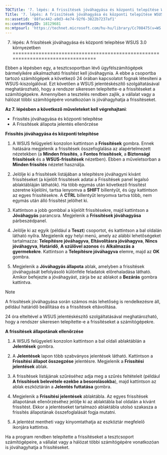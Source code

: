 ```yaml
---
TOCTitle: '7. lépés: A frissítések jóváhagyása és központi telepítése WSUS 3.0 környezetben'
Title: '7. lépés: A frissítések jóváhagyása és központi telepítése WSUS 3.0 környezetben'
ms:assetid: '88fac442-a9d3-4e74-92f6-3822b7237af1'
ms:contentKeyID: 18129681
ms:mtpsurl: 'https://technet.microsoft.com/hu-hu/library/Cc708475(v=WS.10)'
---
```


7. lépés: A frissítések jóváhagyása és központi telepítése WSUS 3.0 környezetben
================================================================================

Ebben a lépésben egy, a tesztcsoportban lévő ügyfélszámítógépek bármelyikére alkalmazható frissítést kell jóváhagynia. A ebbe a csoportba tartozó számítógépek a következő 24 órában kapcsolatot fognak létesíteni a WSUS-kiszolgálóval. Ezt követően a WSUS jelentéskészítő szolgáltatásával meghatározható, hogy a rendszer sikeresen telepítette-e a frissítéseket a számítógépekre. Amennyiben a tesztelés rendben zajlik, a vállalat vagy a hálózat többi számítógépére vonatkozóan is jóváhagyhatja a frissítéseket.

**Az 7. lépésben a következő műveleteket kell végrehajtani**:

-   Frissítés jóváhagyása és központi telepítése
-   A Frissítések állapota jelentés ellenőrzése

**Frissítés jóváhagyása és központi telepítése**
1.  A WSUS felügyeleti konzolon kattintson a **Frissítések** gombra. Ennek hatására megjelenik a frissítések összefoglalása az alapértelmezett nézetekben (a **Minden frissítés**, a **Fontos frissítések**, a **Biztonsági frissítések** és a **WSUS-frissítések** nézetben). Ebben a műveletsorban a **Minden frissítés** nézetet használja.

2.  Jelölje ki a frissítések listájában a telepítésre jóváhagyni kívánt frissítéseket (a kijelölt frissítések adatai a Frissítések panel legalsó ablaktábláján láthatók). Ha több egymás után következő frissítést szeretne kijelölni, tartsa lenyomva a **SHIFT** billentyűt, és úgy kattintson az egyes frissítésekre. A **CTRL** billentyűt lenyomva tartva több, nem egymás után álló frissítést jelölhet ki.

3.  Kattintson a jobb gombbal a kijelölt frissítésekre, majd kattintson a **Jóváhagyás** parancsra. Megjelenik a **Frissítések jóváhagyása** párbeszédpanel.

4.  Jelölje ki az egyik (például a **Teszt**) csoportot, és kattintson a bal oldalán látható nyílra. Megjelenik egy helyi menü, amely az alábbi lehetőségeket tartalmazza: **Telepítésre jóváhagyva**, **Eltávolításra jóváhagyva**, **Nincs jóváhagyva**, **Határidő**, **A szülővel azonos** és **Alkalmazás a gyermekekre**. Kattintson a **Telepítésre jóváhagyva** elemre, majd az **OK** gombra.

5.  Megjelenik a **Jóváhagyás állapota** ablak, amelyben a frissítések jóváhagyását befolyásoló különféle feladatok előrehaladása látható. Amikor befejezte a jóváhagyást, zárja be az ablakot a **Bezárás** gombra kattintva.

> [!NOTE]  
> A frissítések jóváhagyása során számos más lehetőség is rendelkezésre áll, például határidő beállítása és a frissítések eltávolítása. 

24 óra elteltével a WSUS jelentéskészítő szolgáltatásával meghatározható, hogy a rendszer sikeresen telepítette-e a frissítéseket a számítógépekre.

**A frissítések állapotának ellenőrzése**
1.  A WSUS felügyeleti konzolon kattintson a bal oldali ablaktáblán a **Jelentések** gombra.

2.  A **Jelentések** lapon több szabványos jelentések látható. Kattintson a **Frissítési állapot összegzése** jelentésre. Megjelenik a **Frissítési jelentések** ablak.

3.  A frissítések listájának szűréséhez adja meg a szűrés feltételeit (például **A frissítések belevétele ezekbe a besorolásokba**), majd kattintson az ablak eszköztárán a **Jelentés futtatása** gombra.

4.  Megjelenik a **Frissítési jelentések** ablaktábla. Az egyes frissítések állapotának ellenőrzéséhez jelölje ki az ablaktábla bal oldalán a kívánt frissítést. Ekkor a jelentéseket tartalmazó ablaktábla utolsó szakasza a frissítés állapotának összefoglalását fogja mutatni.

5.  A jelentést mentheti vagy kinyomtathatja az eszköztár megfelelő ikonjára kattintva.

Ha a program rendben telepítette a frissítéseket a tesztcsoport számítógépeire, a vállalat vagy a hálózat többi számítógépére vonatkozóan is jóváhagyhatja a frissítéseket.
